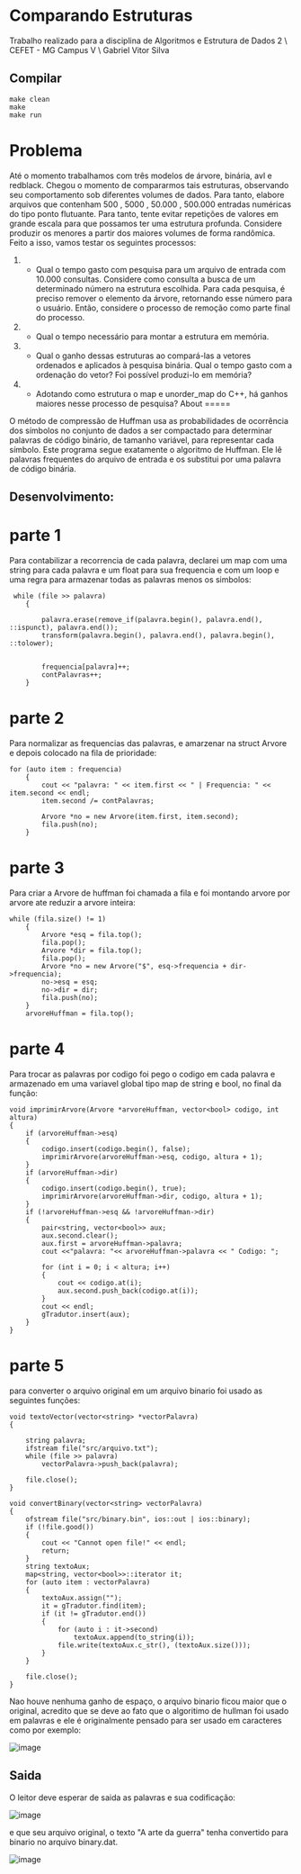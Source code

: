 # Comparando Estruturas

</p>
Trabalho realizado para a disciplina de Algoritmos e Estrutura de Dados 2 \
CEFET - MG Campus V \
Gabriel Vitor Silva 


## Compilar ##
```
make clean
make
make run
```
# Problema
 Até o momento trabalhamos com três modelos de árvore, binária, avl e redblack. Chegou o momento de compararmos tais estruturas, observando seu comportamento sob diferentes volumes de dados. Para tanto, elabore arquivos que contenham 500 , 5000 , 50.000 , 500.000 entradas numéricas do tipo ponto flutuante. Para tanto, tente evitar repetições de valores em grande escala para que possamos ter uma estrutura profunda. Considere produzir os menores a partir dos maiores volumes de forma randômica. Feito a isso, vamos testar os seguintes processos:

1) - Qual o tempo gasto com pesquisa para um arquivo de entrada com 10.000 consultas. Considere como consulta a busca de um determinado número na estrutura escolhida. Para cada pesquisa, é preciso remover o elemento da árvore, retornando esse número para o usuário. Então, considere o processo de remoção como parte final do processo. 

2) - Qual o tempo necessário para montar a estrutura em memória. 

3) - Qual o ganho dessas estruturas ao compará-las a vetores ordenados e aplicados à pesquisa binária. Qual o tempo gasto com a ordenação do vetor? Foi possível produzi-lo em memória? 

4) - Adotando como estrutura o map e unorder_map do C++, há ganhos maiores nesse processo de pesquisa?
 About
=====
 
 O método de compressão de Huffman usa as probabilidades de ocorrência dos símbolos no conjunto de dados a ser compactado para determinar palavras de código binário, de tamanho variável, para representar cada símbolo. Este programa segue exatamente o algoritmo de Huffman. Ele lê palavras frequentes do arquivo de entrada e os substitui por uma palavra de código binária.
 
 ## Desenvolvimento: #
 
 # parte 1 
 
Para contabilizar a recorrencia de cada palavra, declarei um map com uma string para cada palavra e um float para sua frequencia e com um loop e uma regra para armazenar todas as palavras menos os simbolos:

```
 while (file >> palavra)
    {

        palavra.erase(remove_if(palavra.begin(), palavra.end(), ::ispunct), palavra.end());
        transform(palavra.begin(), palavra.end(), palavra.begin(), ::tolower);

        
        frequencia[palavra]++;
        contPalavras++;
    }

```

 # parte 2
 
 Para normalizar as frequencias das palavras, e amarzenar na struct Arvore e depois colocado na fila de prioridade:
 
 
```
for (auto item : frequencia)
    {
        cout << "palavra: " << item.first << " | Frequencia: " << item.second << endl;
        item.second /= contPalavras;

        Arvore *no = new Arvore(item.first, item.second);
        fila.push(no);
    }
```

 # parte 3
 
 Para criar a Arvore de huffman foi chamada a fila e foi montando arvore por arvore ate reduzir a arvore inteira:
 
 
```
while (fila.size() != 1)
    {
        Arvore *esq = fila.top();
        fila.pop();
        Arvore *dir = fila.top();
        fila.pop();
        Arvore *no = new Arvore("$", esq->frequencia + dir->frequencia);
        no->esq = esq;
        no->dir = dir;
        fila.push(no);
    }
    arvoreHuffman = fila.top();
```

# parte 4
 
 Para trocar as palavras por codigo foi pego o codigo em cada palavra e armazenado em uma variavel global tipo map de string e bool, no final da função: 
 
 
```
void imprimirArvore(Arvore *arvoreHuffman, vector<bool> codigo, int altura)
{
    if (arvoreHuffman->esq)
    {
        codigo.insert(codigo.begin(), false);
        imprimirArvore(arvoreHuffman->esq, codigo, altura + 1);
    }
    if (arvoreHuffman->dir)
    {
        codigo.insert(codigo.begin(), true);
        imprimirArvore(arvoreHuffman->dir, codigo, altura + 1);
    }
    if (!arvoreHuffman->esq && !arvoreHuffman->dir)
    {
        pair<string, vector<bool>> aux;
        aux.second.clear();
        aux.first = arvoreHuffman->palavra;
        cout <<"palavra: "<< arvoreHuffman->palavra << " Codigo: ";

        for (int i = 0; i < altura; i++)
        {
            cout << codigo.at(i);
            aux.second.push_back(codigo.at(i));
        }
        cout << endl;
        gTradutor.insert(aux);
    }
}
```

# parte 5
 
para converter o arquivo original em um arquivo binario foi usado as seguintes funções: 
 
 
```
void textoVector(vector<string> *vectorPalavra)
{

    string palavra;
    ifstream file("src/arquivo.txt");
    while (file >> palavra)
        vectorPalavra->push_back(palavra);

    file.close();
}

void convertBinary(vector<string> vectorPalavra)
{
    ofstream file("src/binary.bin", ios::out | ios::binary);
    if (!file.good())
    {
        cout << "Cannot open file!" << endl;
        return;
    }
    string textoAux;
    map<string, vector<bool>>::iterator it;
    for (auto item : vectorPalavra)
    {
        textoAux.assign("");
        it = gTradutor.find(item);
        if (it != gTradutor.end())
        {
            for (auto i : it->second)
                textoAux.append(to_string(i));
            file.write(textoAux.c_str(), (textoAux.size()));
        }
    }

    file.close();
}
```
Nao houve nenhuma ganho de espaço, o arquivo binario ficou maior que o original, acredito que se deve ao fato que o algoritimo de hullman foi usado em palavras e ele é originalmente pensado para ser usado em caracteres como por exemplo:

![image](https://user-images.githubusercontent.com/54191675/192070056-08857b62-196a-45c8-b2c0-898317eb8a1c.png)


## Saida ## 
O leitor deve esperar de saida as palavras e sua codificação:

![image](https://user-images.githubusercontent.com/54191675/192070372-0faff0cb-ab4d-4651-9667-a8da2c77e05d.png)

e que seu arquivo original, o texto "A arte da guerra" tenha convertido para binario no arquivo binary.dat.

![image](https://user-images.githubusercontent.com/54191675/192070462-750f49eb-1dd9-4b03-8f6c-bca9b91738eb.png)

